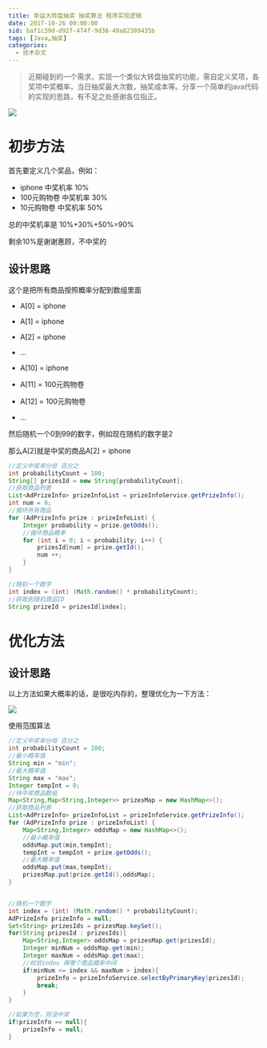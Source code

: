```yaml
---
title: 幸运大转盘抽奖 抽奖算法 程序实现逻辑
date: 2017-10-26 00:00:00
sid: baf1c39d-d92f-474f-9d38-49a82389435b
tags: [Java,抽奖]
categories: 
  - 技术杂文
---
```

>近期碰到的一个需求，实现一个类似大转盘抽奖的功能，需自定义奖项，各奖项中奖概率，当日抽奖最大次数，抽奖成本等。分享一个简单的java代码的实现的思路，有不足之处感谢各位指正。
<!--more-->

![](http://ofbphtmkb.bkt.clouddn.com/qianxun/e/f3/3222d8e23d1b9889a6913d8d1fb14.png)

# 初步方法

首先要定义几个奖品，例如：
- iphone 中奖机率 10% 
- 100元购物卷 中奖机率 30% 
- 10元购物卷 中奖机率 50% 

总的中奖机率是 10%+30%+50%=90%

剩余10%是谢谢惠顾，不中奖的

## 设计思路
这个是把所有商品按照概率分配到数组里面

- A[0] = iphone
- A[1] = iphone 
- A[2] = iphone 
- ...
- A[10] = iphone

- A[11] = 100元购物卷 
- A[12] = 100元购物卷 
- ...

然后随机一个0到99的数字，例如现在随机的数字是2

那么A[2]就是中奖的商品A[2] = iphone

```java
//定义中奖率分母 百分之
int probabilityCount = 100;  
String[] prizesId = new String[probabilityCount];  
//获取商品列表
List<AdPrizeInfo> prizeInfoList = prizeInfoService.getPrizeInfo();  
int num = 0;  
//循环所有商品
for (AdPrizeInfo prize : prizeInfoList) {  
    Integer probability = prize.getOdds();
    //循环商品概率
    for (int i = 0; i < probability; i++) {
        prizesId[num] = prize.getId();
        num ++;
    }
}

//随机一个数字
int index = (int) (Math.random() * probabilityCount);  
//获取到随机商品ID
String prizeId = prizesId[index];  
```

# 优化方法

## 设计思路

以上方法如果大概率的话，是很吃内存的，整理优化为一下方法：

![](http://ofbphtmkb.bkt.clouddn.com/qianxun/c/73/ff890460e3fe6895416d64840985d.jpg)

使用范围算法

```java
//定义中奖率分母 百分之
int probabilityCount = 100;  
//最小概率值
String min = "min";  
//最大概率值
String max = "max";  
Integer tempInt = 0;  
//待中奖商品数组
Map<String,Map<String,Integer>> prizesMap = new HashMap<>();  
//获取商品列表
List<AdPrizeInfo> prizeInfoList = prizeInfoService.getPrizeInfo();  
for (AdPrizeInfo prize : prizeInfoList) {  
    Map<String,Integer> oddsMap = new HashMap<>();
    //最小概率值
    oddsMap.put(min,tempInt);
    tempInt = tempInt + prize.getOdds();
    //最大概率值
    oddsMap.put(max,tempInt);
    prizesMap.put(prize.getId(),oddsMap);
}


//随机一个数字
int index = (int) (Math.random() * probabilityCount);  
AdPrizeInfo prizeInfo = null;  
Set<String> prizesIds = prizesMap.keySet();  
for(String prizesId : prizesIds){  
    Map<String,Integer> oddsMap = prizesMap.get(prizesId);
    Integer minNum = oddsMap.get(min);
    Integer maxNum = oddsMap.get(max);
    //校验index 再哪个商品概率中间
    if(minNum <= index && maxNum > index){
        prizeInfo = prizeInfoService.selectByPrimaryKey(prizesId);
        break;
    }
}

//如果为空，则没中奖
if(prizeInfo == null){  
    prizeInfo = null;
}
```